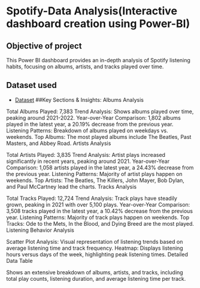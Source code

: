 # Spotify-Data Analysis(Interactive dashboard creation using Power-BI)
## Objective of project
This Power BI dashboard provides an in-depth analysis of Spotify listening habits, focusing on albums, artists, and tracks played over time.
## Dataset used
- <a href="https://github.com/bhavini-18/Spotify-Dashboard-Power-BI/blob/main/spotify_history.csv">Dataset</a>
##Key Sections & Insights:
Albums Analysis

Total Albums Played: 7,383
Trend Analysis: Shows albums played over time, peaking around 2021-2022.
Year-over-Year Comparison: 1,802 albums played in the latest year, a 20.19% decrease from the previous year.
Listening Patterns: Breakdown of albums played on weekdays vs. weekends.
Top Albums: The most played albums include The Beatles, Past Masters, and Abbey Road.
Artists Analysis

Total Artists Played: 3,835
Trend Analysis: Artist plays increased significantly in recent years, peaking around 2021.
Year-over-Year Comparison: 1,058 artists played in the latest year, a 24.43% decrease from the previous year.
Listening Patterns: Majority of artist plays happen on weekends.
Top Artists: The Beatles, The Killers, John Mayer, Bob Dylan, and Paul McCartney lead the charts.
Tracks Analysis

Total Tracks Played: 12,724
Trend Analysis: Track plays have steadily grown, peaking in 2021 with over 5,100 plays.
Year-over-Year Comparison: 3,508 tracks played in the latest year, a 10.42% decrease from the previous year.
Listening Patterns: Majority of track plays happen on weekends.
Top Tracks: Ode to the Mets, In the Blood, and Dying Breed are the most played.
Listening Behavior Analysis

Scatter Plot Analysis: Visual representation of listening trends based on average listening time and track frequency.
Heatmap: Displays listening hours versus days of the week, highlighting peak listening times.
Detailed Data Table

Shows an extensive breakdown of albums, artists, and tracks, including total play counts, listening duration, and average listening time per track.
